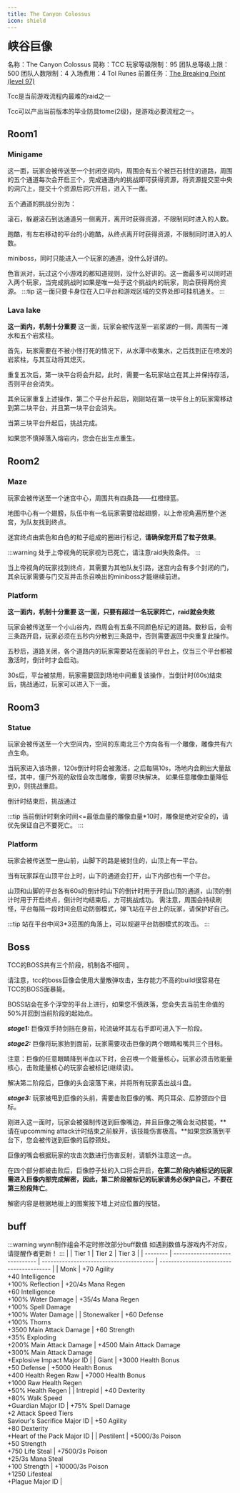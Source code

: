 ```yaml
---
title: The Canyon Colossus
icon: shield
---
```


<span style="font-size: 25px;">**峡谷巨像**</span>

名称：The Canyon Colossus
简称：TCC
玩家等级限制：95
团队总等级上限：500
团队人数限制：4
入场费用：4 Tol Runes
前置任务：[The Breaking Point (level 97)](/quests/lvl91-100/level%2097%20-%20The%20Breaking%20Point.html)

Tcc是当前游戏流程内最难的raid之一

Tcc可以产出当前版本的毕业防具tome(2级)，是游戏必要流程之一。

## Room1
### Minigame
这一面，玩家会被传送至一个封闭空间内，周围会有五个被巨石封住的道路，周围的五个通道每次会开启三个，完成通道内的挑战即可获得资源，将资源提交至中央的洞穴上，提交十个资源后洞穴开启，进入下一面。

五个通道的挑战分别为：

滚石，躲避滚石到达通道另一侧离开，离开时获得资源，不限制同时进入的人数。

跑酷，有左右移动的平台的小跑酷，从终点离开时获得资源，不限制同时进入的人数。

miniboss，同时只能进入一个玩家的通道，没什么好讲的。

色盲派对，玩过这个小游戏的都知道规则，没什么好讲的。这一面最多可以同时进入两个玩家，当完成挑战时如果是唯一处于这个挑战内的玩家，则会获得两份资源。
:::tip
这一面只要卡身位在入口平台和游戏区域的交界处即可挂机通关。
:::


### Lava lake
**这一面内，机制十分重要**
这一面，玩家会被传送至一岩浆湖的一侧，周围有一滩水和五个岩浆柱。

首先，玩家需要在不被小怪打死的情况下，从水潭中收集水，之后找到正在喷发的岩浆柱，与其互动将其熄灭。

重复五次后，第一块平台将会升起，此时，需要一名玩家站立在其上并保持存活，否则平台会消失。

其余玩家重复上述操作，第二个平台升起后，刚刚站在第一块平台上的玩家需移动到第二块平台，并且第一块平台会消失。

当第三块平台升起后，挑战完成。

如果您不慎掉落入熔岩内，您会在出生点重生。


## Room2
### Maze
玩家会被传送至一个迷宫中心，周围共有四条路——红橙绿蓝。

地图中心有一个翅膀，队伍中有一名玩家需要拾起翅膀，以上帝视角遍历整个迷宫，为队友找到终点。

迷宫终点由紫色和白色的粒子组成的圈进行标记，**请确保您开启了粒子效果**。

:::warning
处于上帝视角的玩家视为已死亡，请注意raid失败条件。
:::

当上帝视角的玩家找到终点，其需要为其他队友引路，迷宫内会有多个封闭的门，其余玩家需要与门交互并击杀召唤出的miniboss才能继续前进。

### Platform
**这一面内，机制十分重要**
**这一面，只要有超过一名玩家阵亡，raid就会失败**

玩家会被传送至一个小山谷内，四周会有五条不同颜色标记的道路。数秒后，会有三条路开启，玩家必须在五秒内分散到三条路中，否则需要返回中央重复此操作。

五秒后，道路关闭，各个道路内的玩家需要站在面前的平台上，仅当三个平台都被激活时，倒计时才会启动。

30s后，平台被禁用，玩家需要回到场地中间重复该操作，当倒计时(60s)结束后，挑战通过，玩家可以进入下一面。


## Room3
### Statue
玩家会被传送至一个大空间内，空间的东南北三个方向各有一个雕像，雕像共有六点生命。

当玩家进入该场景，120s倒计时将会被激活，之后每隔10s，场地内会刷出大量敌怪，其中，僵尸外观的敌怪会攻击雕像，需要尽快解决。
如果任意雕像血量降低到0，则挑战重启。

倒计时结束后，挑战通过

:::tip
当前倒计时剩余时间<=最低血量的雕像血量*10时，雕像是绝对安全的，请优先保证自己不要死亡。
:::

### Platform
玩家会被传送至一座山前，山脚下的路是被封住的，山顶上有一平台。

当有玩家踩在山顶平台上时，山下的通道会打开，山下内部也有一个平台。

山顶和山脚的平台各有60s的倒计时山下的倒计时用于开启山顶的通道，山顶的倒计时用于开启终点，倒计时均结束后，方可挑战成功。
需注意，周围会持续刷怪，平台每隔一段时间会启动防御模式，弹飞站在平台上的玩家，请保护好自己。

:::tip
站在平台中间3*3范围的角落上，可以规避平台防御模式的攻击。
:::

## Boss
TCC的BOSS共有三个阶段，机制各不相同 。

请注意，tcc的boss巨像会使用大量散弹攻击，生存能力不高的build很容易在TCC的BOSS面暴毙。

BOSS站会在多个浮空的平台上进行，如果您不慎跌落，您会失去当前生命值的50%并回到当前阶段的起始点。

***stage1:***
巨像双手持剑挡在身前，轮流破坏其左右手即可进入下一阶段。

***stage2:***
巨像将玩家抬到面前，玩家需要攻击巨像的两个眼睛和嘴共三个目标。

注意：巨像的任意眼睛降到半血以下时，会召唤一个能量核心，玩家必须击败能量核心，击败能量核心的玩家会被标记(继续读)。

解决第二阶段后，巨像的头会滚落下来，并将所有玩家丢出战斗盘。

***stage3:***
玩家被甩到巨像的头前，需要击败巨像的嘴、两只耳朵、后脖颈四个目标。

刚进入这一面时，玩家会被强制传送到巨像嘴边，并且巨像之嘴会发动技能，**请在upcomming attack计时结束之前躲开，该技能伤害极高。**如果您跌落到平台下，您会被传送到巨像的后脖颈处。

巨像的嘴会根据玩家的攻击次数进行伤害反射，请额外注意这一点。

在四个部分都被击败后，巨像脖子处的入口将会开启，**在第二阶段内被标记的玩家需进入巨像内部完成解密，因此，第二阶段被标记的玩家请务必保护自己，不要在第三阶段阵亡**。

解密内容是根据地板上的图案按下墙上对应位置的按钮。


## buff
:::warning 
wynn制作组会不定时修改部分buff数值
如遇到数值与游戏内不对应，请提醒作者更新！
:::
|          | Tier 1                         | Tier 2                                  | Tier 3                                   |
| -------- | ------------------------------ | --------------------------------------- | ---------------------------------------- |
| Monk | +70 Agility<br>+40 Intelligence<br>+100% Reflection | +20/4s Mana Regen<br>+60 Intelligence<br>+100% Water Damage | +35/4s Mana Regen<br>+100% Spell Damage<br>+100% Water Damage |
| Stonewalker | +60 Defense<br>+100% Thorns<br>+3500 Main Attack Damage | +60 Strength<br>+35% Exploding<br>+200% Main Attack Damage | +4500 Main Attack Damage<br>+300% Main Attack Damage<br>+Explosive Impact Major ID |
| Giant | +3000 Health Bonus<br>+50 Defense | +5000 Health Bonus<br>+400 Health Regen Raw | +7000 Health Bonus<br>+1000 Raw Health Regen<br>+50% Health Regen |
| Intrepid | +40 Dexterity<br>+80% Walk Speed<br>+Guardian Major ID | +75% Spell Damage<br>+2 Attack Speed Tiers<br>Saviour's Sacrifice Major ID | +50 Agility<br>+80 Dexterity<br>+Heart of the Pack Major ID |
| Pestilent | +5000/3s Poison<br>+50 Strength<br>+750 Life Steal | +7500/3s Poison<br>+25/3s Mana Steal<br>+100 Strength | +10000/3s Poison<br>+1250 Lifesteal<br>+Plague Major ID |